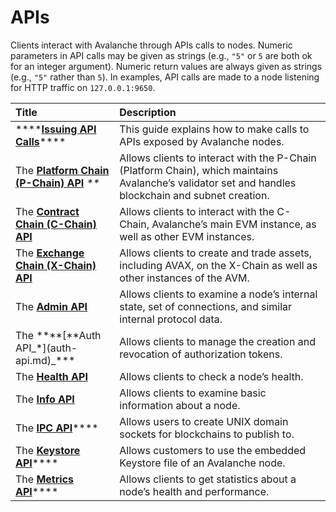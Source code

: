 # APIs

Clients interact with Avalanche through APIs calls to nodes. Numeric parameters in API calls may be given as strings \(e.g., `"5"` or `5` are both ok for an integer argument\). Numeric return values are always given as strings \(e.g., `"5"` rather than `5`\). In examples, API calls are made to a node listening for HTTP traffic on `127.0.0.1:9650`.

| Title | Description |
| :--- | :--- |
| \*\*\*\*[**Issuing API Calls**](issuing-api-calls.md)\*\*\*\* | This guide explains how to make calls to APIs exposed by Avalanche nodes. |
| The [**Platform Chain \(P-Chain\) API**](platform-chain-p-chain-api.md)           _\*\*_ | Allows clients to interact with the P-Chain \(Platform Chain\), which maintains Avalanche’s validator set and handles blockchain and subnet creation. |
| The [**Contract Chain \(C-Chain\) API**](contract-chain-c-chain-api.md) | Allows clients to interact with the C-Chain, Avalanche’s main EVM instance, as well as other EVM instances. |
| The [**Exchange Chain \(X-Chain\) API**](exchange-chain-x-chain-api.md) | Allows clients to create and trade assets, including AVAX, on the X-Chain as well as other instances of the AVM. |
| The [**Admin API**](admin-api.md) | Allows clients to examine a node’s internal state, set of connections, and similar internal protocol data. |
| The **\*\*\[**Auth API_\*\]\(auth-api.md\)\_\*\*\* | Allows clients to manage the creation and revocation of authorization tokens. |
| The [**Health API**](health-api.md) | Allows clients to check a node’s health. |
| The [**Info API**](info-api.md) | Allows clients to examine basic information about a node. |
| The [**IPC API**](ipc-api.md)\*\*\*\* | Allows users to create UNIX domain sockets for blockchains to publish to. |
| The [**Keystore API**](keystore-api.md)\*\*\*\* | Allows customers to use the embedded Keystore file of an Avalanche node. |
| The [**Metrics API**](metrics-api.md)\*\*\*\* | Allows clients to get statistics about a node’s health and performance. |


